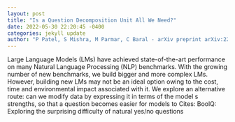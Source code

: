 ```yaml
--- 
layout: post 
title: "Is a Question Decomposition Unit All We Need?" 
date: 2022-05-30 22:20:45 -0400 
categories: jekyll update 
author: "P Patel, S Mishra, M Parmar, C Baral - arXiv preprint arXiv:2205.12538, 2022" 
--- 
```

Large Language Models (LMs) have achieved state-of-the-art performance on many Natural Language Processing (NLP) benchmarks. With the growing number of new benchmarks, we build bigger and more complex LMs. However, building new LMs may not be an ideal option owing to the cost, time and environmental impact associated with it. We explore an alternative route: can we modify data by expressing it in terms of the model s strengths, so that a question becomes easier for models to Cites: BoolQ: Exploring the surprising difficulty of natural yes/no questions